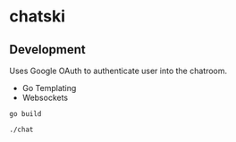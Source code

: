 # chatski

## Development

Uses Google OAuth to authenticate user into the chatroom.

- Go Templating
- Websockets


```
go build 

./chat

```